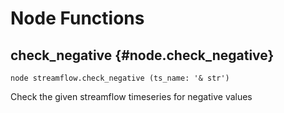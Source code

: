 # Node Functions
## check_negative {#node.check_negative}
```sig
node streamflow.check_negative (ts_name: '& str')
```

Check the given streamflow timeseries for negative values
